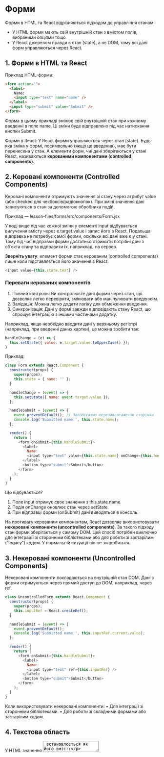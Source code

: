 # Форми

Форми в HTML та React відрізняються підходом до управління станом. 
- У HTML форми мають свій внутрішній стан з вмістом полів, вибраними опціями тощо. 
- У React джерелом правди є стан (state), а не DOM, тому всі дані форм управляються через React.

## 1. Форми в HTML та React

Приклад HTML-форми:
```html
<form action="">
  <label>
    Name:
    <input type="text" name="name" />
  </label>
  <input type="submit" value="Submit" />
</form>
```
Форма в цьому прикладі змінює свій внутрішній стан при кожному введенні в поле name. Ці зміни буде відправлено під час натискання кнопки Submit.

Форми в React:
У React форми управляються через стан (state). Будь-яка зміна у формі, посимвольно (якщо це введення), має бути перенесена у стан. 
А елементи форм, чиї дані зберігаються у стані React, називаються **керованими компонентами (controlled components)**.

## 2. Керовані компоненти (Controlled Components)

Керовані компоненти отримують значення зі стану через атрибут value (або checked для чекбоксів/радіокнопок).
При зміні значення дані записуються в стан за допомогою обробника подій.

Приклад — lesson-files/forms/src/components/Form.jsx

У коді вище під час кожної зміни у елементі input відбувається вилучення вмісту через e.target.value і запис його в React. 
Подальша відправка не потребує самої форми, оскільки всі дані вже є у стані. Тому під час відправки форми достатньо отримати потрібні дані з об’єкта стану та відправити їх, наприклад, на сервер. 

**Зверніть увагу**: елемент форми стає керованим (controlled components) лише коли підставляється його значення з React: 
```js
<input value={this.state.text} />
```

### Переваги керованих компонентів
1.	Повний контроль: Ви контролюєте дані форми через стан, що дозволяє легко перевіряти, змінювати або маніпулювати введенням.
2.	Валідація: Можна легко додати логіку для обмеження введення.
3.	Синхронізація: Дані у формі завжди відповідають стану React, що спрощує інтеграцію з іншими частинами додатку.

Наприклад, якщо необхідно вводити дані у верхньому регістрі (наприклад, при введенні даних картки), це можна зробити так:
```js
handleChange = (e) => {
  this.setState({ value: e.target.value.toUpperCase() });
}
```

Приклад:
```js
class Form extends React.Component {
  constructor(props) {
    super(props);
    this.state = { name: '' };
  }

  handleChange = (event) => {
    this.setState({ name: event.target.value });
  };

  handleSubmit = (event) => {
    event.preventDefault(); // Запобігаємо перезавантаженню сторінки
    console.log('Submitted name:', this.state.name);
  };

  render() {
    return (
      <form onSubmit={this.handleSubmit}>
        <label>
          Name:
          <input type="text" value={this.state.name} onChange={this.handleChange} />
        </label>
        <button type="submit">Submit</button>
      </form>
    );
  }
}
```
Що відбувається?
1.	Поле input отримує своє значення з this.state.name.
2.	Подія onChange оновлює стан через setState.
3.	При відправці форми (onSubmit) дані виводяться в консоль.

На противагу керованим компонентам, React дозволяє використовувати **некеровані компоненти (uncontrolled components)**. 
За такого підходу стан форми зберігається у самому DOM. Цей спосіб потрібен виключно для інтеграції зі сторонніми бібліотеками або для роботи зі застарілим (“legacy”) кодом. 
У нормальній ситуації він не знадобиться.

## 3. Некеровані компоненти (Uncontrolled Components)

Некеровані компоненти покладаються на внутрішній стан DOM. Дані з форми отримуються через прямий доступ до DOM, наприклад, через ref.
```js
class UncontrolledForm extends React.Component {
  constructor(props) {
    super(props);
    this.inputRef = React.createRef();
  }

  handleSubmit = (event) => {
    event.preventDefault();
    console.log('Submitted name:', this.inputRef.current.value);
  };

  render() {
    return (
      <form onSubmit={this.handleSubmit}>
        <label>
          Name:
          <input type="text" ref={this.inputRef} />
        </label>
        <button type="submit">Submit</button>
      </form>
    );
  }
}
```

Коли використовувати некеровані компоненти:
•	Для інтеграції зі сторонніми бібліотеками.
•	Для роботи зі складними формами або застарілим кодом.

## 4. Текстова область

У HTML значення <textarea> встановлюється як його вміст:
```html
<textarea>
  Like this
</textarea>
```
У React для цього використовується атрибут value:

Приклад —  
> lesson-files/forms/src/components/Editor.jsx

Варто зазначити, що подія onChange у React працює так, як очікується, на відміну від onChange у HTML, яка спрацьовує лише коли елемент втрачає фокус. 
Тому подія гарантовано відбувається під час кожної зміни. 
При цьому дані з елемента форми вилучаються звичайним способом через e.target.value. Ну а далі все за звичною схемою — дані оновлюються у стані.

## 5. Випадний список (select)

У HTML поточний елемент обирається за допомогою атрибуту selected, встановленого на потрібному option.
```html
<select>
  <option value="">Select a fruit</option>
  <option value="grapefruit">Grapefruit</option>
  <option value="lime">Lime</option>
  <option selected value="coconut">Coconut</option>
  <option value="mango">Mango</option>
</select>
```

React пропонує інший, більш простий і зручний спосіб. Достатньо встановити атрибут value компонента select у потрібне значення.

Приклад — 
> lesson-files/forms/src/components/Select.jsx

Ще один приклад:
```js
class SelectForm extends React.Component {
  constructor(props) {
    super(props);
    this.state = { fruit: 'coconut' };
  }

  handleChange = (event) => {
    this.setState({ fruit: event.target.value });
  };

  render() {
    return (
      <form>
        <label>
          Pick your favorite fruit:
          <select value={this.state.fruit} onChange={this.handleChange}>
            <option value="grapefruit">Grapefruit</option>
            <option value="lime">Lime</option>
            <option value="coconut">Coconut</option>
            <option value="mango">Mango</option>
          </select>
        </label>
      </form>
    );
  }
}
```

## 6. Чекбокс і радіокнопка

Обидва ці типи підтримують атрибут checked. Якщо він встановлений, то елемент відзначається вибраним.
```js
<input name="isGoing" type="checkbox" checked={this.state.isGoing} onChange={this.handleChange} />
```

Приклад:
```js
class CheckboxForm extends React.Component {
  constructor(props) {
    super(props);
    this.state = { isGoing: true };
  }

  handleChange = (event) => {
    this.setState({ isGoing: event.target.checked });
  };

  render() {
    return (
      <label>
        Is going:
        <input
          type="checkbox"
          checked={this.state.isGoing}
          onChange={this.handleChange}
        />
      </label>
    );
  }
}
```

## 7. Оптимізація роботи з формами

Форми часто вимагають багато коду для обробки кожного поля. Щоб зменшити дублювання, можна створити універсальний обробник:

Приклад:
```js
handleChange = (event) => {
  const { name, value } = event.target;
  this.setState({ [name]: value });
};
```

```html
<input name="username" value={this.state.username} onChange={this.handleChange} />
<input name="email" value={this.state.email} onChange={this.handleChange} />
```

## 8. Бібліотеки для роботи з формами

Для спрощення роботи з великими формами існують спеціальні бібліотеки:
1.	Formik: Надає потужні інструменти для управління станом форми, валідації та відправки.
2.	React Hook Form: Легка бібліотека для роботи з некерованими компонентами.
3.	Redux Form: Для роботи з формами у додатках із Redux.

